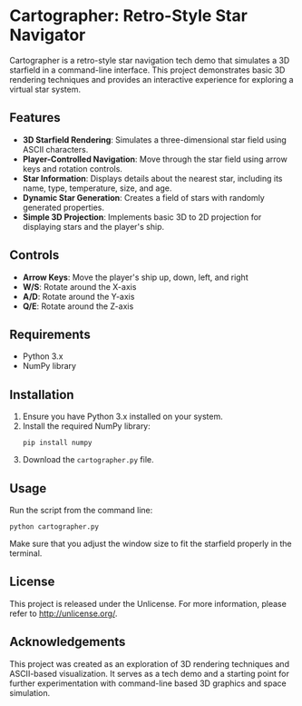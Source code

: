 # Cartographer: Retro-Style Star Navigator

Cartographer is a retro-style star navigation tech demo that simulates a 3D starfield in a command-line interface. This project demonstrates basic 3D rendering techniques and provides an interactive experience for exploring a virtual star system.

## Features

- **3D Starfield Rendering**: Simulates a three-dimensional star field using ASCII characters.
- **Player-Controlled Navigation**: Move through the star field using arrow keys and rotation controls.
- **Star Information**: Displays details about the nearest star, including its name, type, temperature, size, and age.
- **Dynamic Star Generation**: Creates a field of stars with randomly generated properties.
- **Simple 3D Projection**: Implements basic 3D to 2D projection for displaying stars and the player's ship.

## Controls

- **Arrow Keys**: Move the player's ship up, down, left, and right
- **W/S**: Rotate around the X-axis
- **A/D**: Rotate around the Y-axis
- **Q/E**: Rotate around the Z-axis

## Requirements

- Python 3.x
- NumPy library

## Installation

1. Ensure you have Python 3.x installed on your system.
2. Install the required NumPy library:
   ```
   pip install numpy
   ```
3. Download the `cartographer.py` file.

## Usage

Run the script from the command line:

```
python cartographer.py
```

Make sure that you adjust the window size to fit the starfield properly in the terminal.

## License

This project is released under the Unlicense. For more information, please refer to <http://unlicense.org/>.

## Acknowledgements

This project was created as an exploration of 3D rendering techniques and ASCII-based visualization. It serves as a tech demo and a starting point for further experimentation with command-line based 3D graphics and space simulation.